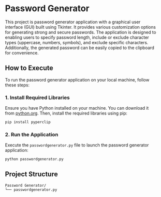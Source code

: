 # Password Generator

This project is password generator application with a graphical user interface (GUI) built using Tkinter. It provides various customization options for generating strong and secure passwords. The application is designed to enabling users to specify password length, include or exclude character types (uppercase, numbers, symbols), and exclude specific characters. Additionally, the generated password can be easily copied to the clipboard for convenience.

## How to Execute

To run the password generator application on your local machine, follow these steps:

### 1. Install Required Libraries

Ensure you have Python installed on your machine. You can download it from [python.org](https://www.python.org/downloads/).
Then, install the required libraries using pip:

```bash
pip install pyperclip
```

### 2. Run the Application

Execute the `passwordgenerator.py` file to launch the password generator application:

```bash
python passwordgenerator.py
```
## Project Structure

```plaintext
Password Generator/
└── passwordgenerator.py